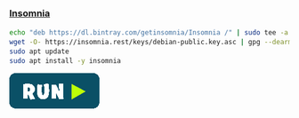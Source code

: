 ### [Insomnia](https://insomnia.rest/)
```bash
echo "deb https://dl.bintray.com/getinsomnia/Insomnia /" | sudo tee -a /etc/apt/sources.list.d/insomnia.list
wget -O- https://insomnia.rest/keys/debian-public.key.asc | gpg --dearmor | sudo tee /etc/apt/trusted.gpg.d/insomnia.gpg
sudo apt update
sudo apt install -y insomnia
```
[![bashrun-url](../resources/bashrun.png)](br:https://raw.githubusercontent.com/rauldipeas/Unity-XP/master/extras/insomnia.md)